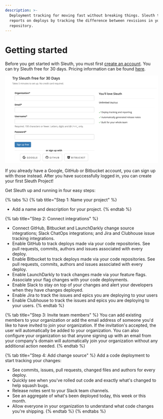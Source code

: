```yaml
---
description: >-
  Deployment tracking for moving fast without breaking things. Sleuth tracks and
  reports on deploys by tracking the difference between revisions in your code
  repository.
---
```


# Getting started

Before you get started with Sleuth, you must first [create an account](https://app.sleuth.io/account/signup/). You can try Sleuth free for 30 days. Pricing information can be found [here](https://www.sleuth.io/pricing). 

![](.gitbook/assets/create-account.png)

If you already have a Google, GitHub or Bitbucket account, you can sign up with those instead. After you have successfully logged in, you can create your first Sleuth Project!  

Get Sleuth up and running in four easy steps:   

{% tabs %}
{% tab title="Step 1: Name your project" %}
* Add a name and description for your project. 
{% endtab %}

{% tab title="Step 2: Connect integrations" %}
* Connect GitHub, Bitbucket and LaunchDarkly change source integrations; Slack ChatOps integrations; and Jira and Clubhouse issue tracking integrations. 
* Enable GitHub to track deploys made via your code repositories. See pull requests, commits, authors and issues associated with every deploy.
* Enable Bitbucket to track deploys made via your code repositories. See pull requests, commits, authors and issues associated with every deploy.
* Enable LaunchDarkly to track changes made via your feature flags. Associate your flag changes with your code deployments.
* Enable Slack to stay on top of your changes and alert your developers when they have changes deployed.
* Enable Jira to track the issues and epics you are deploying to your users
* Enable Clubhouse to track the issues and epics you are deploying to your users.
{% endtab %}

{% tab title="Step 3: Invite team members" %}
You can add existing members to your organization or add the email address of someone you'd like to have invited to join your organization. If the invitation's accepted, the user will automatically be added to your organization. You can also configure your organization so that anyone signing up with an email from your company's domain will automatically join your organization without any additional action needed.
{% endtab %}

{% tab title="Step 4: Add change source" %}
Add a code deployment to start tracking your changes:

* See commits, issues, pull requests, changed files and authors for every deploy.
* Quickly see when you've rolled out code and exactly what's changed to help squash bugs.
* Release notes sent to your Slack team channels.
* See an aggregate of what's been deployed today, this week or this month.
* Allow everyone in your organization to understand what code changes you're shipping.
{% endtab %}
{% endtabs %}

